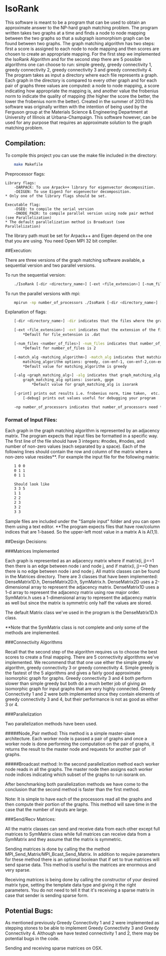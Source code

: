 # IsoRank

This software is meant to be a program that can be used to obtain an approximate answer to the NP-hard graph matching problem. 
The program written takes two graphs at a time and finds a node to node mapping between the two graphs so that a subgraph
isomorphism graph can be found between two graphs. The graph matching algorithm has two steps: first a score is assigned to
each node to node mapping and then scores are chosen to create an appropriate mapping. For the first step we implemented
the IsoRank Algorithm and for the second step there are 5 possible algorithms one can choose to run: simple greedy,
greedy connectivity 1, greedy connectivity 2, greedy connectivity 3 and greedy connectivity 4. The program takes as input
a directory where each file represents a graph. Each graph in the directory is compared to every other graph and for each pair of
graphs three values are computed: a node to node mapping, a score indicating how appropriate the mapping is, and another value the frobenius norm to indicate the quality of mapping (the higher the score the better, the lower the frobenius norm the better).
Created in the summer of 2013 this software was originally written with the intention of being used by the Ferguson group at the
Materials Science & Engineering Department at University of Illinois at Urbana-Champaign. This software however, can be used for any purpose that requires an approximate solution to the graph matching problem.     


## Compilation:

To compile this project you can use the make file included in the directory:

```bash
	make Makefile
```

Preprocessor flags: 

	Library flags:
		-DARPACK: To use Arpack++ library for eigenvector decomposition.
		-DEIGEN: To use Eigen3 for eigenvector decomposition.
	* Only one of the library flags should be set.

	Executable flag:
		-DSEQ: to compile the serial version
		-DNODE_PAIR: to compile parallel version using node pair method (see Parallelization)
	* The default parallelization method is Broadcast (see Parallelization)

The library path must be set for Arpack++ and Eigen depend on the one that you are using.
You need Open MPI 32 bit compiler.


##Execution:

There are three versions of the graph matching software available, a sequential version and two parallel versions. 

To run the sequential version: 
```bash
	./IsoRank [-dir <directory_name>] [-ext <file_extension>] [-num_files <number_of_files>] [-match_alg <matching_algorithm>] [-alg <graph_matching_alg>] [-print] [-debug]
```
To run the parallel versions with mpi:
```bash
	mpirun -np number_of_processors ./IsoRank [-dir <directory_name>] [-ext <file_extension>] [-num_files <number_of_files>] [-match_alg <matching_algorithm>] [-alg <graph_matching_alg>] [-print] [-debug]
```
Explanation of flags:
```bash
	[-dir <directory_name>] -dir indicates that the files where the graphs are stored are in the directory called 				directory_name: *Default directory is "IsoRank/Sample input/"

	[-ext <file_extension>] -ext indicates that the extension of the files being read is file_extension:
		*Default for file_extension is .dat

	[-num_files <number_of_files>] -num_files indicates that number_of_files need to be read in to be compared:
		*Default for number_of_files is 2

	[-match_alg <matching_algorithm>] -match_alg indicates that matching_algorithm needs be used to map nodes to nodes:
		matching_algorithm options: greedy, con-enf-1, con-enf-2,con-enf-3,con-enf-4
		*Default value for matching_algorithm is greedy

	[-alg <graph_matching_alg>] -alg indicates that graph_matching_alg is to be used:
		graph_matching_alg options: isorank, gpgm
			*Default value for graph_matching_alg is isorank

	[-print] prints out results i.e. frobenius norm, time taken,  etc.
		[-debug] prints out values useful for debugging your program

	-np number_of_processors indicates that number_of_processors need to be used to run the program in parallel.
```

### Format of Input Files:


Each graph in the graph matching algorithm is represented by an adjacency matrix. The program expects that input files be formatted in a specific way. The first
line of the file should have 3 integers: #nodes, #nodes, and number of non-zero values (each separated by a space). Each of the following lines should contain
the row and column of the matrix where a non-zero value resides**. For example the input file for the following matrix:
```bash
	1 0 0
	0 1 1
	0 1 1

	Should look like
	3 3 5
	1 1
	2 2
	2 3
	3 2
	3 3
```
Sample files are included under the "Sample input" folder and you can open them using a text editor.
**The program expects files that have row/column indices that are 1-based. So the upper-left most value in a matrix A is A(1,1).  

##Design Decisions: 

###Matrices Implemented 

Each graph is represented as an adjacency matrix where if matrix(i, j)==1 then there is an edge between node i and node j, and if matrix(i, j)==0 then there is no edge between node i and node j. All matrix classes can be found in the Matrices directory. There are 3 classes that have been implemented: DenseMatrix1D.h, DenseMatrix2D.h, SymMatrix.h. DenseMatrix2D
uses a 2-dimensional array to represent the adjacency matrix. DenseMatrix1D uses a 1-d array to represent the adjacency matrix using row major order. SymMatrix.h uses a 1-dimensional array to represent the adjacency matrix as well but since the matrix is symmetric only half the values are stored. 

The default Matrix class we've used in the program is the DenseMatrix1D.h class.

**Note that the SymMatrix class is not complete and only some of the methods are implemented.

###Connectivity Algorithms

Recall that the second step of the algorithm requires us to choose the best scores to create a final mapping. There are 5 connectivity algorithms we've implemented. We recommend that that one use either the simple greedy algorithm, greedy connectivity 3 or greedy connectivity 4. Simple greedy is the fastest of the 5 algorithms and gives a fairly good approximate isomorphic graph for graphs. Greedy connectivity 3 and 4 both perform slower than simple greedy but both do a much better job of giving an isomorphic graph for input graphs that are very highly connected. Greedy Connectivity 1 and 2 were both implemented since they contain elements of greedy connectivity 3 and 4, but their performance is not as good as either 3 or 4. 

###Parallelization

Two parallelization methods have been used. 

#####Node_Pair method:
This method is a simple master-slave architecture. Each worker node is passed a pair of graphs and once a worker node
is done performing the computation on the pair of graphs, it returns the result to the master node and requests for another pair of graphs. 


#####Broadcast method:
In the second parallelization method each worker node reads in all the graphs. The master node then assigns each worker node indices indicating which subset of the graphs to run isorank on.

After benchmarking both parallelization methods we have come to the conclusion that the second method is faster than the first method.  

Note: It is simple to have each of the processors read all the graphs and then compute their portion of the graphs. This method will save time in the case that the number of inputs are large.

###Send/Recv Matrices:

All the matrix classes can send and receive data from each other except full matrices to SymMatrix class while full matrices can receive data from a SymMatrix and they assume that the matrix is symmetric. 

Sending matrices is done by calling the the method MPI_Send_Matrix/MPI_Bcast_Send_Matrix. In addition to require parameters for these method there is an optional boolean that if set to true matrices will send sparse data. This method is useful is the matrices are enormous and very sparse.

Receiving matrices is being done by calling the constructor of your desired matrix type, setting the template data type and giving it the right parameters. You do not need to tell it that it's receiving a sparse matrix in case that sender is sending sparse form.

Potential Bugs:
---------------

As mentioned previously Greedy Connectivity 1 and 2 were implemented as stepping stones to be able to implement Greedy Connectivity 3 and Greedy Connectivity 4. Although we have tested connectivity 1 and 2, there may be potential bugs in the code.

Sending and receiving sparse matrices on OSX. 
